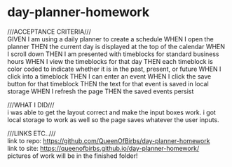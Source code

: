 # day-planner-homework

///ACCEPTANCE CRITERIA///
<br>
GIVEN I am using a daily planner to create a schedule
WHEN I open the planner
THEN the current day is displayed at the top of the calendar
WHEN I scroll down
THEN I am presented with timeblocks for standard business hours
WHEN I view the timeblocks for that day
THEN each timeblock is color coded to indicate whether it is in the past, present, or future
WHEN I click into a timeblock
THEN I can enter an event
WHEN I click the save button for that timeblock
THEN the text for that event is saved in local storage
WHEN I refresh the page
THEN the saved events persist


///WHAT I DID///
<br>
i was able to get the layout correct and make the input boxes work. i got local storage to work as well so the page saves whatever the user inputs.


///LINKS ETC..///
<br>
link to repo: https://github.com/QueenOfBirbs/day-planner-homework
<br>
link to site: https://queenofbirbs.github.io/day-planner-homework/
<br>
pictures of work will be in the finished folder!
